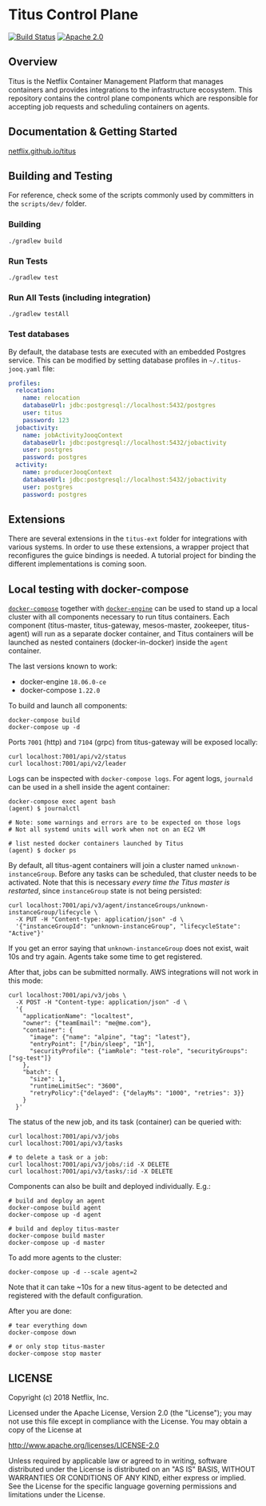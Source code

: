 # Titus Control Plane

[![Build Status](https://travis-ci.org/Netflix/titus-control-plane.svg?branch=master)](https://travis-ci.org/Netflix/titus-control-plane)
[![Apache 2.0](https://img.shields.io/github/license/nebula-plugins/gradle-lint-plugin.svg)](http://www.apache.org/licenses/LICENSE-2.0)

## Overview

Titus is the Netflix Container Management Platform that manages containers and provides integrations to the infrastructure
ecosystem. This repository contains the control plane components which are responsible for accepting job requests and
scheduling containers on agents.

## Documentation & Getting Started

[netflix.github.io/titus](http://netflix.github.io/titus/)

## Building and Testing

For reference, check some of the scripts commonly used by committers in the `scripts/dev/` folder.

### Building

```sh-session
./gradlew build
```

### Run Tests

```sh-session
./gradlew test
```

### Run All Tests (including integration)

```sh-session
./gradlew testAll
```

### Test databases

By default, the database tests are executed with an embedded Postgres service. This can be modified by setting
database profiles in `~/.titus-jooq.yaml` file:
```yaml
profiles:
  relocation:
    name: relocation
    databaseUrl: jdbc:postgresql://localhost:5432/postgres
    user: titus
    password: 123
  jobactivity:
    name: jobActivityJooqContext
    databaseUrl: jdbc:postgresql://localhost:5432/jobactivity
    user: postgres
    password: postgres
  activity:
    name: producerJooqContext
    databaseUrl: jdbc:postgresql://localhost:5432/jobactivity
    user: postgres
    password: postgres
```

## Extensions

There are several extensions in the `titus-ext` folder for integrations with various systems. In order to use
these extensions, a wrapper project that reconfigures the guice bindings is needed. A tutorial project for binding
the different implementations is coming soon.

## Local testing with docker-compose

[`docker-compose`](https://docs.docker.com/compose/install/) together with [`docker-engine`](https://docs.docker.com/engine/)
can be used to stand up a local cluster with all components necessary to run titus containers. Each component
(titus-master, titus-gateway, mesos-master, zookeeper, titus-agent) will run as a separate docker container, and Titus
containers will be launched as nested containers (docker-in-docker) inside the `agent` container.

The last versions known to work:

- docker-engine `18.06.0-ce`
- docker-compose `1.22.0`

To build and launch all components:

```sh-session
docker-compose build
docker-compose up -d
```

Ports `7001` (http) and `7104` (grpc) from titus-gateway will be exposed locally:

```sh-session
curl localhost:7001/api/v2/status
curl localhost:7001/api/v2/leader
```

Logs can be inspected with `docker-compose logs`. For agent logs, `journald` can be
used in a shell inside the agent container:

```sh-session
docker-compose exec agent bash
(agent) $ journalctl

# Note: some warnings and errors are to be expected on those logs
# Not all systemd units will work when not on an EC2 VM

# list nested docker containers launched by Titus
(agent) $ docker ps
```

By default, all titus-agent containers will join a cluster named `unknown-instanceGroup`.
Before any tasks can be scheduled, that cluster needs to be activated. Note that
this is necessary _every time the Titus master is restarted_, since `instanceGroup`
state is not being persisted:

```sh-session
curl localhost:7001/api/v3/agent/instanceGroups/unknown-instanceGroup/lifecycle \
  -X PUT -H "Content-type: application/json" -d \
  '{"instanceGroupId": "unknown-instanceGroup", "lifecycleState": "Active"}'
```

If you get an error saying that `unknown-instanceGroup` does not exist, wait 10s and try again. Agents take some time to
get registered.

After that, jobs can be submitted normally. AWS integrations will not work in this mode:

```sh-session
curl localhost:7001/api/v3/jobs \
  -X POST -H "Content-type: application/json" -d \
  '{
    "applicationName": "localtest",
    "owner": {"teamEmail": "me@me.com"},
    "container": {
      "image": {"name": "alpine", "tag": "latest"},
      "entryPoint": ["/bin/sleep", "1h"],
      "securityProfile": {"iamRole": "test-role", "securityGroups": ["sg-test"]}
    },
    "batch": {
      "size": 1,
      "runtimeLimitSec": "3600",
      "retryPolicy":{"delayed": {"delayMs": "1000", "retries": 3}}
    }
  }'
```

The status of the new job, and its task (container) can be queried with:

```sh-session
curl localhost:7001/api/v3/jobs
curl localhost:7001/api/v3/tasks

# to delete a task or a job:
curl localhost:7001/api/v3/jobs/:id -X DELETE
curl localhost:7001/api/v3/tasks/:id -X DELETE
```

Components can also be built and deployed individually. E.g.:

```sh-session
# build and deploy an agent
docker-compose build agent
docker-compose up -d agent

# build and deploy titus-master
docker-compose build master
docker-compose up -d master
```

To add more agents to the cluster:

```sh-session
docker-compose up -d --scale agent=2
```

Note that it can take ~10s for a new titus-agent to be detected and registered with the default configuration.

After you are done:

```sh-session
# tear everything down
docker-compose down

# or only stop titus-master
docker-compose stop master
```

## LICENSE

Copyright (c) 2018 Netflix, Inc.

Licensed under the Apache License, Version 2.0 (the "License");
you may not use this file except in compliance with the License.
You may obtain a copy of the License at

<http://www.apache.org/licenses/LICENSE-2.0>

Unless required by applicable law or agreed to in writing, software
distributed under the License is distributed on an "AS IS" BASIS,
WITHOUT WARRANTIES OR CONDITIONS OF ANY KIND, either express or implied.
See the License for the specific language governing permissions and
limitations under the License.
